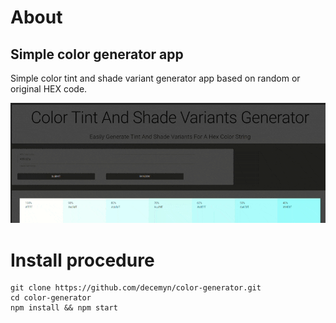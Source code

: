 # About

## Simple color generator app

Simple color tint and shade variant generator app based on random or original HEX code.

![Presentation GIF](https://github.com/decemyn/hex-tint-shade-generator/blob/master/presentation.gif)

# Install procedure

    git clone https://github.com/decemyn/color-generator.git
    cd color-generator
    npm install && npm start
